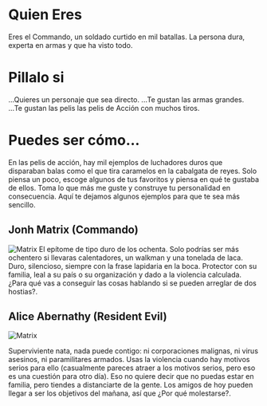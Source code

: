 # Quien Eres

Eres el Commando, un soldado curtido en mil batallas. La persona dura, experta en armas y que ha visto todo.

# Pillalo si

...Quieres un personaje que sea directo.
...Te gustan las armas grandes.
...Te gustan las pelis las pelis de Acción con muchos tiros.

# Puedes ser cómo...
En las pelis de acción, hay mil ejemplos de luchadores duros que disparaban balas como el que tira caramelos en la cabalgata de reyes. Solo piensa un poco, escoge algunos de tus favoritos y piensa en qué te gustaba de ellos. Toma lo que más me guste y construye tu personalidad en consecuencia. Aquí te dejamos algunos ejemplos para que te sea más sencillo.


## Jonh Matrix (Commando)

![Matrix](./imgs/John-Matrix-Commando-Schwarzenegger-a.webp)
El epítome de tipo duro de los ochenta. Solo podrías ser más ochentero si llevaras calentadores, un walkman y una tonelada de laca. Duro, silencioso, siempre con la frase lapidaria en la boca. Protector con su familia, leal a su país o su organización y dado a la violencia calculada. ¿Para qué vas a conseguir las cosas hablando si se pueden arreglar de dos hostias?.



## Alice Abernathy (Resident Evil)

![Matrix](./imgs/1200px-Resident_Evil_Afterlife.jpg.webp)

Superviviente nata, nada puede contigo: ni corporaciones malignas, ni virus asesinos, ni paramilitares armados. Usas la violencia cuando hay motivos serios para ello (casualmente pareces atraer a los motivos serios, pero eso es una cuestión para otro día). Eso no quiere decir que no puedas estar en familia, pero tiendes a distanciarte de la gente. Los amigos de hoy pueden llegar a ser los objetivos del mañana, así que ¿Por qué molestarse?.

<!--Catchphrase: "Si es que siempre me toca a mí sacar la basura" -->

